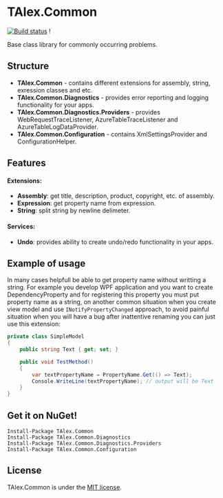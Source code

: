 # TAlex.Common
[![Build status](https://ci.appveyor.com/api/projects/status/43mm1ekpdtynfiks?svg=true)](https://ci.appveyor.com/project/alex-titarenko/common) !

Base class library for commonly occurring problems.

## Structure
* **TAlex.Common** - contains different extensions for assembly, string, exression classes and etc.
* **TAlex.Common.Diagnostics** - provides error reporting and logging functionality for your apps.
* **TAlex.Common.Diagnostics.Providers** - provides WebRequestTraceListener, AzureTableTraceListener and AzureTableLogDataProvider.
* **TAlex.Common.Configuration** - contains XmlSettingsProvider and ConfigurationHelper.

## Features
#### Extensions:
* **Assembly**: get title, description, product, copyright, etc. of assembly.
* **Expression**: get property name from expression.
* **String**: split string by newline delimeter.

#### Services:
* **Undo**: provides ability to create undo/redo functionality in your apps.

## Example of usage
In many cases helpfull be able to get property name without writting a string. For example you develop WPF application and you want to create DependencyProperty and for registering this property you must put property name as a string, on another common situation when you create view model and use ```INotifyPropertyChanged``` approach, to avoid painful situation when you will have a bug after inattentive renaming you can just use this extension:

```C#
private class SimpleModel
{
    public string Text { get; set; }

    public void TestMethod()
    {
        var textPropertyName = PropertyName.Get(() => Text);
        Console.WriteLine(textPropertyName); // output will be Text
    }
}
```

## Get it on NuGet!

    Install-Package TAlex.Common
    Install-Package TAlex.Common.Diagnostics
    Install-Package TAlex.Common.Diagnostics.Providers
    Install-Package TAlex.Common.Configuration

## License
TAlex.Common is under the [MIT license](LICENSE.md).
